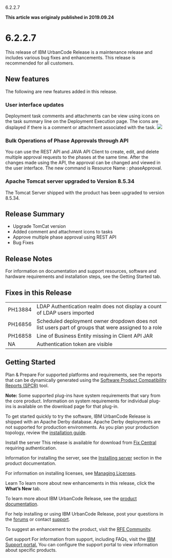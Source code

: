 





6.2.2.7

**This article was originaly published in 2019.09.24**


6.2.2.7
=======




This release of IBM UrbanCode Release is a maintenance release and includes various bug fixes and enhancements. This release is recommended for all customers.

New features
------------


The following are new features added in this release.
### User interface updates


Deployment task comments and attachments can be view using icons on the task summary line on the Deployment Execution page. The icons are displayed if there is a comment or attachment associated with the task.
[![](comment_attch_icons-1-1024x80.png)](comment_attch_icons-1.png)
### Bulk Operations of Phase Approvals through API


You can use the REST API and JAVA API Client to create, edit, and delete multiple approval requests to the phases at the same time. After the changes made using the API, the approval can be changed and viewed in the user interface. The new command is Resource Name : phaseApproval.
### Apache Tomcat server upgraded to Version 8.5.34


The Tomcat Server shipped with the product has been upgraded to version 8.5.34.

Release Summary
---------------

  
* Upgrade TomCat version
* Added comment and attachment icons to tasks
* Approve multiple phase approval using REST API
* Bug Fixes

Release Notes
-------------

  
For information on documentation and support resources, software and hardware requirements and installation steps, see the Getting Started tab.

Fixes in this Release
---------------------




|  |  |
| --- | --- |
| PH13884 | LDAP Authentication realm does not display a count of LDAP users imported |
| PH16856 | Scheduled deployment owner dropdown does not list users part of groups that were assigned to a role |
| PH16858 | Line of Business Entity missing in Client API JAR |
| NA | Authentication token are visible |


Getting Started
---------------

  

Plan & Prepare
For supported platforms and requirements, see the reports that can be dynamically generated using the [Software Product Compatibility Reports (SPCR)](https://www.ibm.com/software/reports/compatibility/clarity/index.html) tool.

**Note:** Some supported plug-ins have system requirements that vary from the core product. Information on system requirements for individual plug-ins is available on the download page for that plug-in.

To get started quickly to try the software, IBM UrbanCode Release is shipped with an Apache Derby database. Apache Derby deployments are not supported for production environments. As you plan your production topology, review the [installation guide](http://www-01.ibm.com/support/knowledgecenter/SS4GCC_6.2.2/com.ibm.urelease.doc/topics/install_ov.html).





Install the server
This release is available for download from [Fix Central](https://www-945.ibm.com/support/fixcentral/swg/selectFixes?parent=ibm%7ERational&product=ibm/Rational/UrbanCode+Release&release=All&platform=All&function=all&source=fc) requiring authentication.



Information for installing the server, see the [Installing server](http://www-01.ibm.com/support/knowledgecenter/SS4GCC_6.2.2/com.ibm.urelease.doc/topics/install_ov.html) section in the product documentation.

For information on installing licenses, see [Managing Licenses](https://www.ibm.com/support/knowledgecenter/SS4GCC_6.2.2/com.ibm.urelease.doc/topics/licenseManage.html).




Learn
To learn more about new enhancements in this release, click the **What’s New** tab.

To learn more about IBM UrbanCode Release, see the [product documentation](http://www-01.ibm.com/support/knowledgecenter/SS4GCC_6.2.2/com.ibm.urelease.doc/ucr_version_welcome.html).

For help installing or using IBM UrbanCode Release, post your questions in the [forums](https://developer.ibm.com/answers?community=urbancode) or contact [support](http://www-947.ibm.com/support/entry/portal/support?brandind=Rational).

To suggest an enhancement to the product, visit the [RFE Community](http://www.ibm.com/developerworks/rfe/execute?use_case=submitRfe).




Get support
For information from support, including FAQs, visit the [IBM Support portal.](https://www.ibm.com/support/home) You can configure the support portal to view information about specific products.






